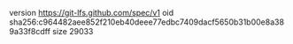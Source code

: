 version https://git-lfs.github.com/spec/v1
oid sha256:c964482aee852f210eb40deee77edbc7409dacf5650b31b00e8a389a33f8cdff
size 29033
